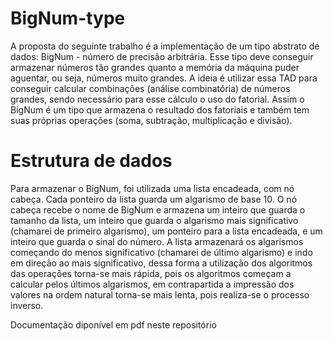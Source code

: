 # BigNum-type
A proposta do seguinte trabalho é a implementação de um tipo abstrato de dados: BigNum - número de precisão arbitrária. Esse tipo deve conseguir armazenar números tão grandes quanto a memória da máquina puder aguentar, ou seja, números muito grandes. A ideia é utilizar essa TAD para conseguir calcular combinações (análise combinatória) de números grandes, sendo necessário para esse cálculo o uso do fatorial. Assim o BigNum é um tipo que armazena o resultado dos fatoriais e também tem suas próprias operações (soma, subtração, multiplicação e divisão).

# Estrutura de dados
Para armazenar o BigNum, foi utilizada uma lista encadeada, com nó cabeça. Cada ponteiro da lista guarda um algarismo de base 10. O nó cabeça recebe o nome de BigNum e armazena  um inteiro que guarda o tamanho da lista, um inteiro que guarda o algarismo mais significativo (chamarei de primeiro algarismo), um ponteiro para a lista encadeada, e um inteiro que guarda o sinal do número. A lista armazenará os algarismos começando do menos significativo (chamarei de último algarismo) e indo em direção ao mais significativo, dessa forma a utilização dos algoritmos das operações torna-se mais rápida, pois os algoritmos começam a calcular pelos últimos algarismos, em contrapartida a impressão dos valores na ordem natural torna-se mais lenta, pois realiza-se o processo inverso.

Documentação diponível em pdf neste repositório
